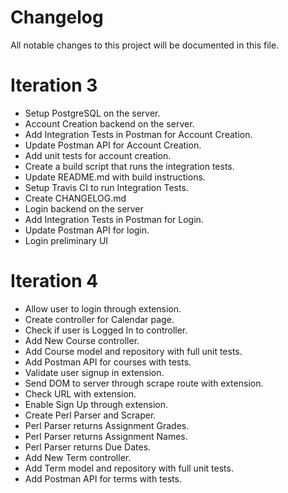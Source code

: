 # Changelog
All notable changes to this project will be documented in this file.

# Iteration 3
- Setup PostgreSQL on the server.
- Account Creation backend on the server.
- Add Integration Tests in Postman for Account Creation.
- Update Postman API for Account Creation.
- Add unit tests for account creation.
- Create a build script that runs the integration tests.
- Update README.md with build instructions.
- Setup Travis CI to run Integration Tests.
- Create CHANGELOG.md
- Login backend on the server
- Add Integration Tests in Postman for Login.
- Update Postman API for login.
- Login preliminary UI

# Iteration 4
- Allow user to login through extension.
- Create controller for Calendar page.
- Check if user is Logged In to controller.
- Add New Course controller.
- Add Course model and repository with full unit tests.
- Add Postman API for courses with tests.
- Validate user signup in extension.
- Send DOM to server through scrape route with extension.
- Check URL with extension.
- Enable Sign Up through extension.
- Create Perl Parser and Scraper.
- Perl Parser returns Assignment Grades.
- Perl Parser returns Assignment Names.
- Perl Parser returns Due Dates.
- Add New Term controller.
- Add Term model and repository with full unit tests.
- Add Postman API for terms with tests.
